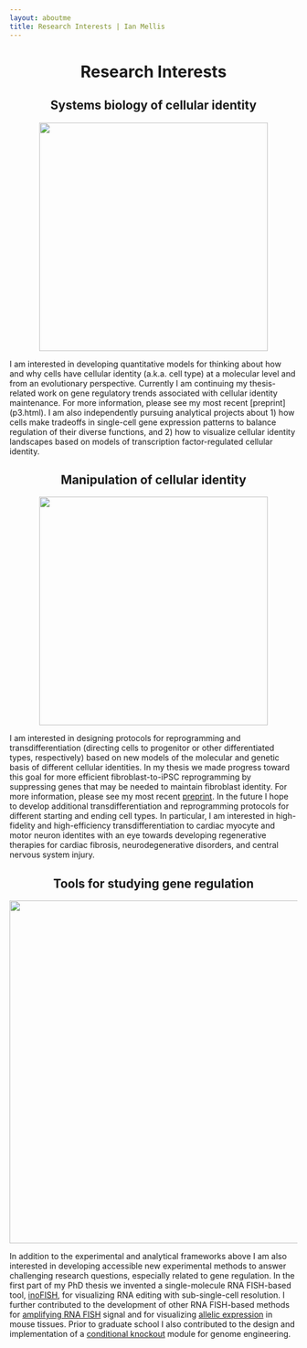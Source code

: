 ```yaml
---
layout: aboutme
title: Research Interests | Ian Mellis
---
```


# <center> Research Interests </center>

## <center> Systems biology of cellular identity </center> 

<p align="center">
<img src="{{ site.baseurl }}static/img/pillars-springs_forsite.jpg" style="width:400px;" />
</p>
I am interested in developing quantitative models for thinking about how and why cells have cellular identity (a.k.a. cell type) at a molecular level and from an evolutionary perspective. 
<!-- In my thesis we developed a model for identifying transcription factors that maintain cellular identity. We showed that transcription factors whose expression levels change most frequently in response to a broad panel of perturbations <i>in vitro</i> are often important for cell identity maintenance <i>in vitro</i>.--> Currently I am continuing my thesis-related work on gene regulatory trends associated with cellular identity maintenance. For more information, please see my most recent [preprint](p3.html). I am also independently pursuing analytical projects about 1) how cells make tradeoffs in single-cell gene expression patterns to balance regulation of their diverse functions, and 2) how to visualize cellular identity landscapes based on models of transcription factor-regulated cellular identity. 

## <center> Manipulation of cellular identity </center> 

<p align="center">
<img src="{{ site.baseurl }}static/img/ipsc_cm_forsite.jpg" style="width:400px;" />
</p>

<!-- Cells display complex and important phenotypes depending on their cellular identity. For both basic and translational purposes we would like to be able to manipulate cellular identity on demand. For example, in basic research the advent of directed differentiation of cardiac myocytes (A, above) from human induced pluripotent stem cells (iPSC) has made possible experiments that previously would have required precious human tissue samples. Translationally, cellular reprogramming and transdifferentiation (directing cells to progenitor or other differentiated types, respectively; B, above) form the basis of many regenerative therapies under investigation.  -->
I am interested in designing protocols for reprogramming and transdifferentiation (directing cells to progenitor or other differentiated types, respectively) based on new models of the molecular and genetic basis of different cellular identities. In my thesis we made progress toward this goal for more efficient fibroblast-to-iPSC reprogramming by suppressing genes that may be needed to maintain fibroblast identity. For more information, please see my most recent [preprint](p3.html). In the future I hope to develop additional transdifferentiation and reprogramming protocols for different starting and ending cell types. In particular, I am interested in high-fidelity and high-efficiency transdifferentiation to cardiac myocyte and motor neuron identites with an eye towards developing regenerative therapies for cardiac fibrosis, neurodegenerative disorders, and central nervous system injury.

## <center> Tools for studying gene regulation </center> 

<p align="center">
<img src="{{ site.baseurl }}static/img/inofish_forsite.jpg" style="width:600px;" />
</p>

In addition to the experimental and analytical frameworks above I am also interested in developing accessible new experimental methods to answer challenging research questions, especially related to gene regulation. In the first part of my PhD thesis we invented a single-molecule RNA FISH-based tool, [inoFISH](inoFISH.html), for visualizing RNA editing with sub-single-cell resolution. I further contributed to the development of other RNA FISH-based methods for [amplifying RNA FISH](clampFISH.html) signal and for visualizing [allelic expression](TissueSNPFISHbursting.html) in mouse tissues. Prior to graduate school I also contributed to the design and implementation of a [conditional knockout](COIN.html) module for genome engineering.


<!-- ## Future Directions -->

